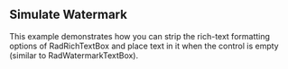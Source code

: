 ## Simulate Watermark
This example demonstrates how you can strip the rich-text formatting options of RadRichTextBox and place text in it when the control is empty (similar to RadWatermarkTextBox).

[//]: <keywords: strip,rich,text>